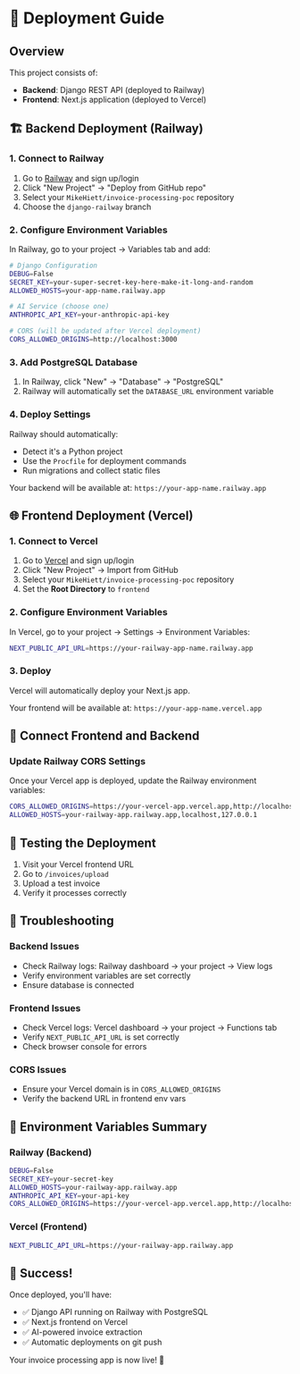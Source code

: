 # 🚀 Deployment Guide

## Overview

This project consists of:

- **Backend**: Django REST API (deployed to Railway)
- **Frontend**: Next.js application (deployed to Vercel)

## 🏗️ Backend Deployment (Railway)

### 1. Connect to Railway

1. Go to [Railway](https://railway.app) and sign up/login
2. Click "New Project" → "Deploy from GitHub repo"
3. Select your `MikeHiett/invoice-processing-poc` repository
4. Choose the `django-railway` branch

### 2. Configure Environment Variables

In Railway, go to your project → Variables tab and add:

```bash
# Django Configuration
DEBUG=False
SECRET_KEY=your-super-secret-key-here-make-it-long-and-random
ALLOWED_HOSTS=your-app-name.railway.app

# AI Service (choose one)
ANTHROPIC_API_KEY=your-anthropic-api-key

# CORS (will be updated after Vercel deployment)
CORS_ALLOWED_ORIGINS=http://localhost:3000
```

### 3. Add PostgreSQL Database

1. In Railway, click "New" → "Database" → "PostgreSQL"
2. Railway will automatically set the `DATABASE_URL` environment variable

### 4. Deploy Settings

Railway should automatically:

- Detect it's a Python project
- Use the `Procfile` for deployment commands
- Run migrations and collect static files

Your backend will be available at: `https://your-app-name.railway.app`

## 🌐 Frontend Deployment (Vercel)

### 1. Connect to Vercel

1. Go to [Vercel](https://vercel.com) and sign up/login
2. Click "New Project" → Import from GitHub
3. Select your `MikeHiett/invoice-processing-poc` repository
4. Set the **Root Directory** to `frontend`

### 2. Configure Environment Variables

In Vercel, go to your project → Settings → Environment Variables:

```bash
NEXT_PUBLIC_API_URL=https://your-railway-app-name.railway.app
```

### 3. Deploy

Vercel will automatically deploy your Next.js app.

Your frontend will be available at: `https://your-app-name.vercel.app`

## 🔗 Connect Frontend and Backend

### Update Railway CORS Settings

Once your Vercel app is deployed, update the Railway environment variables:

```bash
CORS_ALLOWED_ORIGINS=https://your-vercel-app.vercel.app,http://localhost:3000
ALLOWED_HOSTS=your-railway-app.railway.app,localhost,127.0.0.1
```

## 🧪 Testing the Deployment

1. Visit your Vercel frontend URL
2. Go to `/invoices/upload`
3. Upload a test invoice
4. Verify it processes correctly

## 🔧 Troubleshooting

### Backend Issues

- Check Railway logs: Railway dashboard → your project → View logs
- Verify environment variables are set correctly
- Ensure database is connected

### Frontend Issues

- Check Vercel logs: Vercel dashboard → your project → Functions tab
- Verify `NEXT_PUBLIC_API_URL` is set correctly
- Check browser console for errors

### CORS Issues

- Ensure your Vercel domain is in `CORS_ALLOWED_ORIGINS`
- Verify the backend URL in frontend env vars

## 📝 Environment Variables Summary

### Railway (Backend)

```bash
DEBUG=False
SECRET_KEY=your-secret-key
ALLOWED_HOSTS=your-railway-app.railway.app
ANTHROPIC_API_KEY=your-api-key
CORS_ALLOWED_ORIGINS=https://your-vercel-app.vercel.app,http://localhost:3000
```

### Vercel (Frontend)

```bash
NEXT_PUBLIC_API_URL=https://your-railway-app.railway.app
```

## 🎉 Success!

Once deployed, you'll have:

- ✅ Django API running on Railway with PostgreSQL
- ✅ Next.js frontend on Vercel
- ✅ AI-powered invoice extraction
- ✅ Automatic deployments on git push

Your invoice processing app is now live! 🚀
